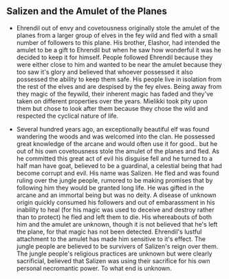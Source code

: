 ## Salizen and the Amulet of the Planes
- Ehrendil out of envy and covetousness originally stole the amulet of the planes from a larger group of elves in the fey wild and fled with a small number of followers to this plane. His brother, Elashor, had intended the amulet to be a gift to Ehrendil but when he saw how wonderful it was he decided to keep it for himself. People followed Ehrendil because they were either close to him and wanted to be near the amulet because they too saw it's glory and believed that whoever possessed it also possessed the ability to keep them safe. His people live in isolation from the rest of the elves and are despised by the fey elves. Being away from they magic of the feywild, their inherent magic has faded and they've taken on different properties over the years. Mielikki took pity upon them but chose to look after them because they chose the wild and respected the cyclical nature of life.

- Several hundred years ago, an exceptionally beautiful elf was found wandering the woods and was welcomed into the clan. He possessed great knowledge of the arcane and would often use it for good.. but he out of his own covetousness stole the amulet of the planes and fled. As he committed this great act of evil his disguise fell and he turned to a half man have goat, believed to be a guardinal, a celestial being that had become corrupt and evil. His name was Salizen. He fled and was found ruling over the jungle people, rumored to be making promises that by following him they would be granted long life. He was gifted in the arcane and an immortal being but was no deity. A disease of unknown origin quickly consumed his followers and out of embarassment in his inability to heal (for his magic was used to deceive and destroy rather than to protect) he fled and left them to die. His whereabouts of both him and the amulet are unknown, though it is not believed that he's left the plane, for that magic has not been detected. Ehrendil's lustful attachment to the amulet has made him sensitive to it's effect. The jungle people are believed to be survivers of Salizen's reign over them. The jungle people's religious practices are unknown but were clearly sacrificial, believed that Salizen was using their sacrifice for his own personal necromantic power. To what end is unknown. 
